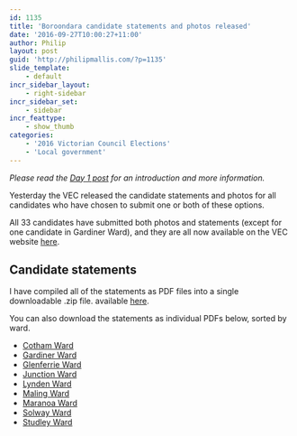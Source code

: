 ```yaml
---
id: 1135
title: 'Boroondara candidate statements and photos released'
date: '2016-09-27T10:00:27+11:00'
author: Philip
layout: post
guid: 'http://philipmallis.com/?p=1135'
slide_template:
    - default
incr_sidebar_layout:
    - right-sidebar
incr_sidebar_set:
    - sidebar
incr_feattype:
    - show_thumb
categories:
    - '2016 Victorian Council Elections'
    - 'Local government'
---
```


*Please read the [Day 1 post](http://philipmallis.com/blog/2016/09/15/day-1-council-elections-2016/) for an introduction and more information.*

Yesterday the VEC released the candidate statements and photos for all candidates who have chosen to submit one or both of these options.

All 33 candidates have submitted both photos and statements (except for one candidate in Gardiner Ward), and they are all now available on the VEC website [here](https://www.vec.vic.gov.au/BoroondaraElection/Candidates/).

## Candidate statements

I have compiled all of the statements as PDF files into a single downloadable .zip file. available [here](https://goo.gl/tkSTFT).

You can also download the statements as individual PDFs below, sorted by ward.

- [Cotham Ward](http://goo.gl/em97gs)
- [Gardiner Ward](http://goo.gl/QGFlWx)
- [Glenferrie Ward](https://goo.gl/pQbtfj)
- [Junction Ward](https://goo.gl/QrYHuz)
- [Lynden Ward](https://goo.gl/wy4Ixn)
- [Maling Ward](https://goo.gl/I3uS3r)
- [Maranoa Ward](https://goo.gl/DqyOl3)
- [Solway Ward](https://goo.gl/DGNjFg)
- [Studley Ward](https://goo.gl/CGWa4Z)